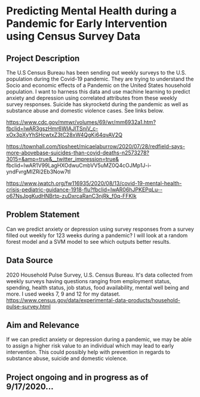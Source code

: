 # Predicting Mental Health during a Pandemic for Early Intervention using Census Survey Data


## Project Description
The U.S Census Bureau has been sending out weekly surveys to the U.S. population during the Covid-19 pandemic. They are trying to understand the Socio and economic effects of a Pandemic on the United States household population. I want to harness this data and use machine learning to predict anxiety and depression using correlated attributes from these weekly survey responses. Suicide has skyrocketd during the pandemic as well as substance abuse and domestic violence cases. See links below.

https://www.cdc.gov/mmwr/volumes/69/wr/mm6932a1.htm?fbclid=IwAR3gszHmr6WIAJlTSniV_c-xOx3pXyYhSHcwtxZ3tC28xW4QgKi64qvAV2Q

https://townhall.com/tipsheet/micaelaburrow/2020/07/28/redfield-says-more-abovebase-suicides-than-covid-deaths-n2573278?3015=&amp=true&__twitter_impression=true&
fbclid=IwAR1V99LagHXOdwuCmbVV5uMZ0Q4cOJMp1J-i-yndFvrgMIZRi2Eb3Now7tI

https://www.jwatch.org/fw116935/2020/08/13/covid-19-mental-health-crisis-pediatric-guidance-1918-flu?fbclid=IwAR06hJPKEPqLu--o67NsJpgKudHNBrtp-zuDxrcaRanC3njRk_f0q-FFKIk

## Problem Statement
Can we predict anxiety or depression using survey responses from a survey filled out weekly for 123 weeks during a pandemic? I will look at a random forest model and a SVM model to see which outputs better results.

## Data Source
2020 Household Pulse Survey, U.S. Census Bureau. It's data collected from weekly surveys having questions ranging from employment status, spending, health status, job status, food availability, mental well being and more. I used weeks 7, 9 and 12 for my dataset.
https://www.census.gov/data/experimental-data-products/household-pulse-survey.html

## Aim and Relevance
If we can predict anxiety or depression during a pandemic, we may be able to assign a higher risk value to an individual which may lead to early intervention. This could possibly help with prevention in regards to substance abuse, suicide and domestic violence. 


## Project ongoing and in progress as of 9/17/2020...
